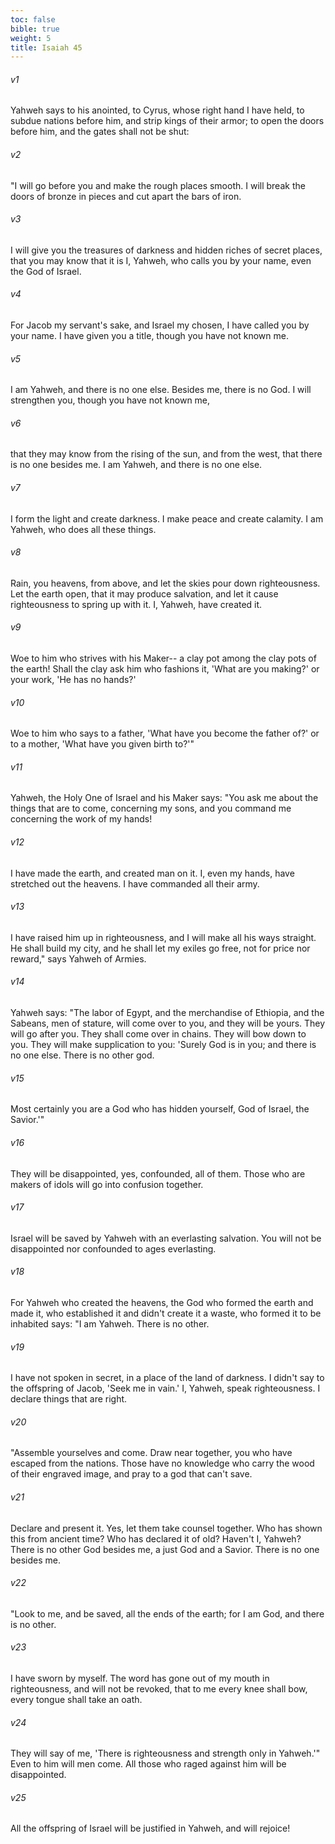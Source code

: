 ```yaml
---
toc: false
bible: true
weight: 5
title: Isaiah 45
---
```




###### v1 
Yahweh says to his anointed, to Cyrus, whose right hand I have held, to subdue nations before him, and strip kings of their armor; to open the doors before him, and the gates shall not be shut: 

###### v2 
"I will go before you and make the rough places smooth. I will break the doors of bronze in pieces and cut apart the bars of iron. 

###### v3 
I will give you the treasures of darkness and hidden riches of secret places, that you may know that it is I, Yahweh, who calls you by your name, even the God of Israel. 

###### v4 
For Jacob my servant's sake, and Israel my chosen, I have called you by your name. I have given you a title, though you have not known me. 

###### v5 
I am Yahweh, and there is no one else. Besides me, there is no God. I will strengthen you, though you have not known me, 

###### v6 
that they may know from the rising of the sun, and from the west, that there is no one besides me. I am Yahweh, and there is no one else. 

###### v7 
I form the light and create darkness. I make peace and create calamity. I am Yahweh, who does all these things. 

###### v8 
Rain, you heavens, from above, and let the skies pour down righteousness. Let the earth open, that it may produce salvation, and let it cause righteousness to spring up with it. I, Yahweh, have created it. 

###### v9 
Woe to him who strives with his Maker-- a clay pot among the clay pots of the earth! Shall the clay ask him who fashions it, 'What are you making?' or your work, 'He has no hands?' 

###### v10 
Woe to him who says to a father, 'What have you become the father of?' or to a mother, 'What have you given birth to?'" 

###### v11 
Yahweh, the Holy One of Israel and his Maker says: "You ask me about the things that are to come, concerning my sons, and you command me concerning the work of my hands! 

###### v12 
I have made the earth, and created man on it. I, even my hands, have stretched out the heavens. I have commanded all their army. 

###### v13 
I have raised him up in righteousness, and I will make all his ways straight. He shall build my city, and he shall let my exiles go free, not for price nor reward," says Yahweh of Armies. 

###### v14 
Yahweh says: "The labor of Egypt, and the merchandise of Ethiopia, and the Sabeans, men of stature, will come over to you, and they will be yours. They will go after you. They shall come over in chains. They will bow down to you. They will make supplication to you: 'Surely God is in you; and there is no one else. There is no other god. 

###### v15 
Most certainly you are a God who has hidden yourself, God of Israel, the Savior.'" 

###### v16 
They will be disappointed, yes, confounded, all of them. Those who are makers of idols will go into confusion together. 

###### v17 
Israel will be saved by Yahweh with an everlasting salvation. You will not be disappointed nor confounded to ages everlasting. 

###### v18 
For Yahweh who created the heavens, the God who formed the earth and made it, who established it and didn't create it a waste, who formed it to be inhabited says: "I am Yahweh. There is no other. 

###### v19 
I have not spoken in secret, in a place of the land of darkness. I didn't say to the offspring of Jacob, 'Seek me in vain.' I, Yahweh, speak righteousness. I declare things that are right. 

###### v20 
"Assemble yourselves and come. Draw near together, you who have escaped from the nations. Those have no knowledge who carry the wood of their engraved image, and pray to a god that can't save. 

###### v21 
Declare and present it. Yes, let them take counsel together. Who has shown this from ancient time? Who has declared it of old? Haven't I, Yahweh? There is no other God besides me, a just God and a Savior. There is no one besides me. 

###### v22 
"Look to me, and be saved, all the ends of the earth; for I am God, and there is no other. 

###### v23 
I have sworn by myself. The word has gone out of my mouth in righteousness, and will not be revoked, that to me every knee shall bow, every tongue shall take an oath. 

###### v24 
They will say of me, 'There is righteousness and strength only in Yahweh.'" Even to him will men come. All those who raged against him will be disappointed. 

###### v25 
All the offspring of Israel will be justified in Yahweh, and will rejoice!
